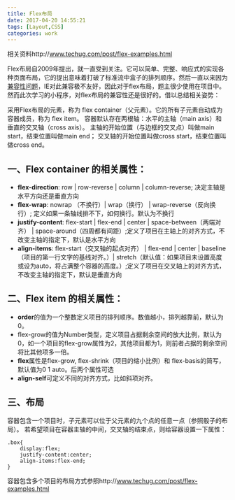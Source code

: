 ```yaml
---
title: Flex布局
date: 2017-04-20 14:55:21
tags: [Layout,CSS]
categories: work
---
```

相关资料http://www.techug.com/post/flex-examples.html

Flex布局自2009年提出，就一直受到关注。它可以简单、完整、响应式的实现各种页面布局，它的提出意味着打破了标准流中盒子的排列顺序。然后一直以来因为[兼容性问题](http://caniuse.com/#search=display%3Aflex)，IE对此兼容极不友好，因此对于flex布局，题主很少使用在项目中。然而此次学习的小程序，对flex布局的兼容性还是很好的。借以总结相关姿势：

<!-- more -->

采用Flex布局的元素，称为 flex container（父元素）。它的所有子元素自动成为容器成员，称为 flex item。
容器默认存在两根轴：水平的主轴（main axis）和垂直的交叉轴（cross axis）。
主轴的开始位置（与边框的交叉点）叫做main start，结束位置叫做main end；
交叉轴的开始位置叫做cross start，结束位置叫做cross end。

## 一、Flex container 的相关属性：
- **flex-direction**: row | row-reverse | column | column-reverse;  决定主轴是水平方向还是垂直方向
- **flex-wrap**: nowrap （不换行）| wrap（换行） | wrap-reverse（反向换行）; 定义如果一条轴线排不下，如何换行。默认为不换行
- **justify-content**: flex-start | flex-end | center | space-between（两端对齐） | space-around（四周都有间距）;定义了项目在主轴上的对齐方式，不改变主轴的指定下，默认是水平方向
- **align-items**: flex-start（交叉轴的起点对齐） | flex-end | center | baseline （项目的第一行文字的基线对齐。）| stretch（默认值：如果项目未设置高度或设为auto，将占满整个容器的高度。）;定义了项目在交叉轴上的对齐方式，不改变主轴的指定下，默认是垂直方向

## 二、Flex item 的相关属性：
- **order**的值为一个整数定义项目的排列顺序。数值越小，排列越靠前，默认为0。
- flex-grow的值为Number类型，定义项目占据剩余空间的放大比例，默认为0，如一个项目的flex-grow属性为2，其他项目都为1，则前者占据的剩余空间将比其他项多一倍。
- **flex**属性是flex-grow, flex-shrink（项目的缩小比例）和 flex-basis的简写，默认值为0 1 auto。后两个属性可选
- **align-self**可定义不同的对齐方式，比如斜项对齐。

## 三、布局
容器包含一个项目时，子元素可以位于父元素的九个点的任意一点（参照骰子的布局）。
若希望项目在容器主轴的中间，交叉轴的结束点，则给容器设置一下属性：
```
.box{
    display:flex;
    justify-content:center;
    align-items:flex-end;
}
```
容器包含多个项目的布局方式参照http://www.techug.com/post/flex-examples.html
